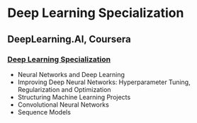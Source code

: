 # Deep Learning Specialization

## DeepLearning.AI, Coursera

### [Deep Learning Specialization](https://www.coursera.org/specializations/deep-learning)

- Neural Networks and Deep Learning
- Improving Deep Neural Networks: Hyperparameter Tuning, Regularization and Optimization
- Structuring Machine Learning Projects
- Convolutional Neural Networks
- Sequence Models
